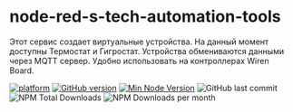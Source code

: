 # node-red-s-tech-automation-tools


Этот сервис создает виртуальные устройства. На данный момент доступны Термостат и Гигростат. Устройства обмениваются данными через MQTT сервер. Удобно использовать на контроллерах Wiren Board.


[![platform](https://img.shields.io/badge/platform-Node--RED-red?logo=nodered)](https://nodered.org)
[![GitHub version](https://img.shields.io/github/package-json/v/olsem-25/node-red-s-tech-automation-tools?logo=npm)](https://www.npmjs.com/package/node-red-s-tech-automation-tools)
[![Min Node Version](https://img.shields.io/node/v/node-red-s-tech-automation-tool.svg)](https://nodejs.org/en/)
![GitHub last commit](https://img.shields.io/github/last-commit/olsem-25/node-red-s-tech-automation-tools/main)
![NPM Total Downloads](https://img.shields.io/npm/dt/node-red-s-tech-automation-tools.svg)
![NPM Downloads per month](https://img.shields.io/npm/dm/node-red-s-tech-automation-tools)